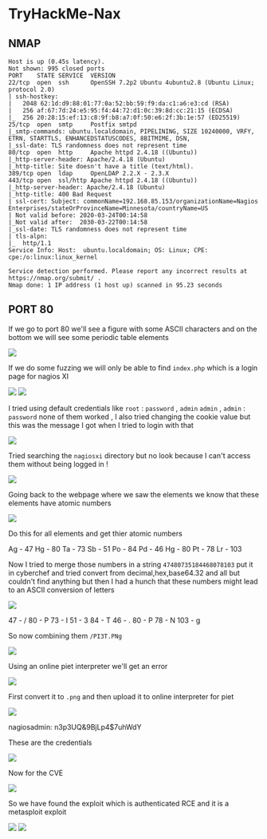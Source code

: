 # TryHackMe-Nax

## NMAP

```
Host is up (0.45s latency).          
Not shown: 995 closed ports          
PORT    STATE SERVICE  VERSION                                                                                                                      
22/tcp  open  ssh      OpenSSH 7.2p2 Ubuntu 4ubuntu2.8 (Ubuntu Linux; protocol 2.0)                                                                 
| ssh-hostkey:                                                                                                                                      
|   2048 62:1d:d9:88:01:77:0a:52:bb:59:f9:da:c1:a6:e3:cd (RSA)                                                                                      
|   256 af:67:7d:24:e5:95:f4:44:72:d1:0c:39:8d:cc:21:15 (ECDSA)                                                                                     
|_  256 20:28:15:ef:13:c8:9f:b8:a7:0f:50:e6:2f:3b:1e:57 (ED25519)     
25/tcp  open  smtp     Postfix smtpd                                      
|_smtp-commands: ubuntu.localdomain, PIPELINING, SIZE 10240000, VRFY, ETRN, STARTTLS, ENHANCEDSTATUSCODES, 8BITMIME, DSN, 
|_ssl-date: TLS randomness does not represent time                        
80/tcp  open  http     Apache httpd 2.4.18 ((Ubuntu))                     
|_http-server-header: Apache/2.4.18 (Ubuntu)                              
|_http-title: Site doesn't have a title (text/html).                      
389/tcp open  ldap     OpenLDAP 2.2.X - 2.3.X                             
443/tcp open  ssl/http Apache httpd 2.4.18 ((Ubuntu))                     
|_http-server-header: Apache/2.4.18 (Ubuntu)                              
|_http-title: 400 Bad Request                                             
| ssl-cert: Subject: commonName=192.168.85.153/organizationName=Nagios Enterprises/stateOrProvinceName=Minnesota/countryName=US
| Not valid before: 2020-03-24T00:14:58                                   
|_Not valid after:  2030-03-22T00:14:58                                   
|_ssl-date: TLS randomness does not represent time                        
| tls-alpn:                          
|_  http/1.1                         
Service Info: Host:  ubuntu.localdomain; OS: Linux; CPE: cpe:/o:linux:linux_kernel                                                                  

Service detection performed. Please report any incorrect results at https://nmap.org/submit/ .                                                      
Nmap done: 1 IP address (1 host up) scanned in 95.23 seconds                          
```

## PORT 80

If we go to port 80 we'll see a figure with some ASCII characters and on the bottom we will see some periodic table elements

<img src="https://imgur.com/HWq8nZG.png"/>

If we do some fuzzing we will only be able to find `index.php` which is a login page for nagios XI

<img src="https://imgur.com/M6Yowgq.png"/>

<img src="https://imgur.com/ZsIINj4.png"/>

I tried using default credentials like `root` : `password` , `admin` `admin` , `admin` : `password` none of them worked , I also tried changing the cookie value but this was the message I got when I tried to login with that 

<img src="https://imgur.com/TCmc0bS.png"/>

Tried searching the `nagiosxi` directory but no look because I can't access them without being logged in !

<img src="https://imgur.com/EHIiNcN.png"/>


Going back to the webpage where we saw the elements we know that these elements have atomic numbers 

<img src="https://imgur.com/Amm7mov.png"/>

Do this for all elements and get thier atomic numbers

Ag - 47 
Hg - 80 
Ta - 73
Sb - 51
Po - 84
Pd - 46
Hg - 80
Pt - 78
Lr - 103


Now I tried to merge those numbers in a string `47480735184468078103` put it in cyberchef and tried convert from decimal,hex,base64.32 and all but couldn't find anything but then I had a hunch that these numbers might lead to an ASCII conversion of letters


<img src="https://imgur.com/c5PVfm0.png"/>

47 - /
80 - P
73 - I
51 - 3
84 - T
46 - .
80 - P
78 - N
103 - g


So now combining them `/PI3T.PNg` 

<img src="https://imgur.com/A8TKWHh.png"/>

Using an online piet interpreter we'll get an error

<img src="https://imgur.com/PFwBLbl.png"/>

First convert it to `.png` and then upload it to online interpreter for piet

<img src="https://imgur.com/EBawCiq.png"/>

nagiosadmin: n3p3UQ&9BjLp4$7uhWdY

These are the credentials

<img src="https://imgur.com/tyNfqXl.png"/>

Now for the CVE

<img src="https://imgur.com/BRmcbDq.png"/>

So we have found the exploit which is authenticated RCE and it is  a metasploit exploit

<img src="https://imgur.com/PzUaNa4.png"/>

<img src="https://imgur.com/avv0XU5.png"/> 
